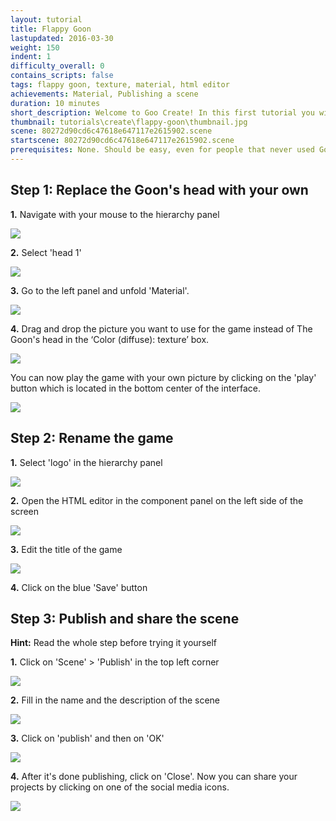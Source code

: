 ```yaml
---
layout: tutorial
title: Flappy Goon
lastupdated: 2016-03-30
weight: 150
indent: 1
difficulty_overall: 0
contains_scripts: false
tags: flappy goon, texture, material, html editor
achievements: Material, Publishing a scene
duration: 10 minutes
short_description: Welcome to Goo Create! In this first tutorial you will learn how to replace the head of The Goon, our beloved Goo Create mascot, with you own head.
thumbnail: tutorials\create\flappy-goon\thumbnail.jpg
scene: 80272d90cd6c47618e647117e2615902.scene
startscene: 80272d90cd6c47618e647117e2615902.scene
prerequisites: None. Should be easy, even for people that never used Goo Create before!
---
```

## Step 1: Replace the Goon's head with your own

**1.** Navigate with your mouse to the hierarchy panel

![](navigateToHierarchy.gif)

**2.** Select 'head 1'

![](selectHead1.gif)

**3.** Go to the left panel and unfold 'Material'.

![](unfoldMaterial.gif)

**4.** Drag and drop the picture you want to use for the game instead of The Goon's head in the ‘Color (diffuse): texture’ box.

![](dragAndDropYourHead.gif)

You can now play the game with your own picture by clicking on the 'play' button which is located in the bottom center of the interface.

![](playbutton.gif)


## Step 2: Rename the game

**1.** Select 'logo' in the hierarchy panel

![](selectLogoInHierarchy.gif)

**2.** Open the HTML editor in the component panel on the left side of the screen

![](openHTMLEditor.gif)

**3.** Edit the title of the game

![](replaceTitle.gif)

**4.** Click on the blue 'Save' button


## Step 3: Publish and share the scene

**Hint:** Read the whole step before trying it yourself

**1.** Click on 'Scene' > 'Publish' in the top left corner

![](publishbutton.gif)

**2.** Fill in the name and the description of the scene

![](namedescription.gif)

**3.** Click on 'publish' and then on 'OK'

![](publish.gif)

**4.** After it's done publishing, click on 'Close'. Now you can share your projects by clicking on one of the social media icons.

![](sharegif.gif)

